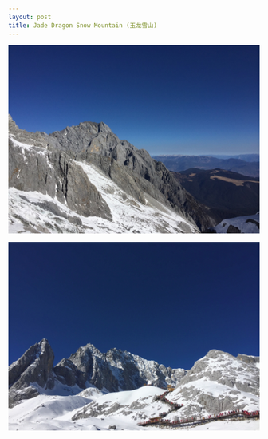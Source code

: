 ```yaml
---
layout: post
title: Jade Dragon Snow Mountain (玉龙雪山)
---
```


![](/assets/photos/jade-dragon-snow-mountain-1.jpg)

![](/assets/photos/jade-dragon-snow-mountain-2.jpg)
